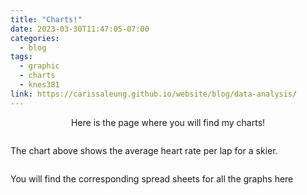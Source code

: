 ```yaml
---
title: "Charts!"
date: 2023-03-30T11:47:05-07:00
categories:
  - blog
tags:
  - graphic
  - charts
  - knes381
link: https://carissaleung.github.io/website/blog/data-analysis/
---
```


<p div align="center"> Here is the page where you will find my charts! </p>

<p>
<img src="{{ site.url }}{{site.baseurl }}/assets/images/HR.png" alt="">
  
The chart above shows the average heart rate per lap for a skier. 

<img src="{{ site.url }}{{site.baseurl }}/assets/images/ascent-descent.png" alt="">
  



You will find the corresponding spread sheets for all the graphs here

<p>
